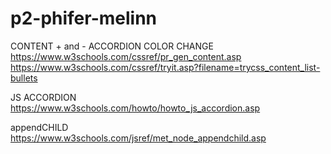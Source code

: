 # p2-phifer-melinn

CONTENT + and - ACCORDION COLOR CHANGE
https://www.w3schools.com/cssref/pr_gen_content.asp
https://www.w3schools.com/cssref/tryit.asp?filename=trycss_content_list-bullets

JS ACCORDION
https://www.w3schools.com/howto/howto_js_accordion.asp

appendCHILD
https://www.w3schools.com/jsref/met_node_appendchild.asp
